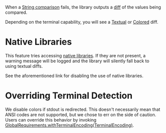 When a [String comparison](https://cowwoc.github.io/requirements.java/6.0.1/docs/api/com.github.cowwoc.requirements.java/com/github/cowwoc/requirements/java/extension/ExtensibleObjectVerifier.html#isEqualTo(java.lang.Object))
fails, the library outputs a [diff](https://en.wikipedia.org/wiki/Diff) of the values being compared.

Depending on the terminal capability, you will see a [Textual](Textual_Diff.md) or [Colored](Colored_Diff.md) diff.

# Native Libraries

This feature tries accessing [native libraries](Deploying_Native_Libraries.md). If they are not present, a warning message will be logged and the library will silently fall back to using textual diffs.

See the aforementioned link for disabling the use of native libraries.

# Overriding Terminal Detection

We disable colors if stdout is redirected. This doesn't necessarily mean that ANSI codes are not supported, but we chose to err on the side of caution.
Users can override this behavior by invoking [GlobalRequirements.withTerminalEncoding(TerminalEncoding)](https://cowwoc.github.io/requirements.java/6.0.1/docs/api/com.github.cowwoc.requirements.java/com/github/cowwoc/requirements/java/GlobalRequirements.html#withTerminalEncoding(com.github.cowwoc.requirements.natives.terminal.TerminalEncoding)).
